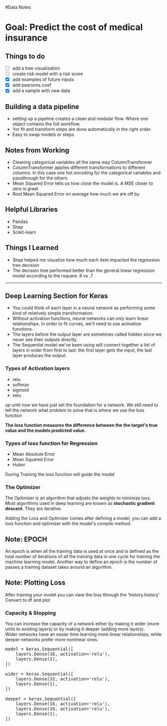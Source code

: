 #Data Notes
<h1> Goal: Predict the cost of medical insurance </h1>

<h2>Things to do</h2>

- [ ] add a tree visualization
- [ ] create risk model with a risk score 
- [x] add examples of future inputs 
- [x] add pearsons coef
- [x] add a sample with new data

<h2>Building a data pipeline</h2>
<ul>
    <li>setting up a pipeline creates a clean and modular flow. Where one object contains the full workflow.</li>
    <li>Yor fit and transform steps are done automatically in the right order.</li>
    <li>Easy to swap models or steps.</li>
</ul>

<h2>Notes from Working</h2>
<ul>
    <li>Cleaning categorical variables all the same way ColumnTransformer </li>
        <li>ColumnTransformer applies different transformations to different columns. In this case one hot encoding for the categorical variables and passthrough for the others </li>
    <li>Mean Squared Error tells us how close the model is. A MSE closer to zero is great</li>
    <li>Root Mean Squared Error on average how much we are off by</li>
</ul>

<h2>Helpful Libraries</h2>
<ul>
    <li>Pandas</li>
    <li>Shap</li>
    <li>Scikit-learn</li>
</ul>

<h2>Things I Learned</h2>
<ul>
    <li>Shap helped me visualize how much each item impacted the regression tree decision</li>
    <li>The decision tree performed better than the general linear regression model according to the rsquare .8 vs .7</li>
</ul>

<hr>

<h2> Deep Learning Section for Keras </h2>
<ul>
    <li>You could think of each layer in a neural network as performing some kind of relatively simple transformation.</li>
    <li>Without activation functions, neural networks can only learn linear relationships. In order to fit curves, we'll need to use activation functions.</li>
    <li>The layers before the output layer are sometimes called hidden since we never see their outputs directly.</li>
    <li>The Sequential model we've been using will connect together a list of layers in order from first to last: the first layer gets the input, the last layer produces the output.</li>
</ul>

<h3>Types of Activation layers</h3>
<ul>
    <li>relu</li>
    <li>softmax</li>
    <li>sigmoid</li>
    <li>selu</li>
</ul>

<p>up until now we have just set the foundation for a network. We still need to tell the network what problem to solve that is where we use the loss function</p>

<strong>The loss function measures the difference between the the target's true value and the models predicted value.</strong>

<h3>Types of loss function for Regression</h3>
<ul>
    <li>Mean Absolute Error</li>
    <li>Mean Squared Error</li>
    <li>Huber</li>
</ul>

<p>During Training the loss function will guide the model</p>

<h3>The Optimizer</h3>

<p>The Optimizer is an algorithm that adjusts the weights to minimize loss. Most algorithms used in deep learning are known as <strong>stochastic gradient descent</strong>. They are iterative.</p>

<p>Adding the Loss and Optimizer comes after defining a model, you can add a loss function and optimizer with the model's compile method</p>

<h2>Note: EPOCH</h2>
<p>An epoch is when all the training data is used at once and is defined as the total number of iterations of all the training data in one cycle for training the machine learning model. Another way to define an epoch is the number of passes a training dataset takes around an algorithm.</p>

<h2>Note: Plotting Loss</h2>
<p>After training your model you can view the loss through the 'history.history' Convert to df and plot</p>

<h3>Capacity & Stopping</h3>

<p>You can increase the capacity of a network either by making it wider (more units to existing layers) or by making it deeper (adding more layers). <br>
Wider networks have an easier time learning more linear relationships, while deeper networks prefer more nonlinear ones.</p>

<pre>
model = keras.Sequential([
    layers.Dense(16, activation='relu'),
    layers.Dense(1),
])

wider = keras.Sequential([
    layers.Dense(32, activation='relu'),
    layers.Dense(1),
])

deeper = keras.Sequential([
    layers.Dense(16, activation='relu'),
    layers.Dense(16, activation='relu'),
    layers.Dense(1),
])
</pre>